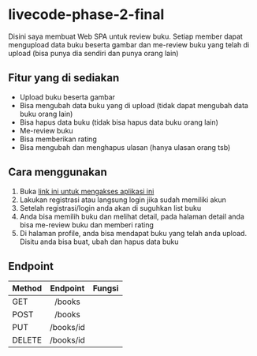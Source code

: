 # livecode-phase-2-final

Disini saya membuat Web SPA untuk review buku. Setiap member dapat mengupload data buku beserta gambar dan me-review buku yang telah di upload (bisa punya dia sendiri dan punya orang lain)

## Fitur yang di sediakan

* Upload buku beserta gambar
* Bisa mengubah data buku yang di upload (tidak dapat mengubah data buku orang lain)
* Bisa hapus data buku (tidak bisa hapus data buku orang lain)
* Me-review buku
* Bisa memberikan rating
* Bisa mengubah dan menghapus ulasan (hanya ulasan orang tsb)

## Cara menggunakan

1. Buka [link ini untuk mengakses aplikasi ini](https://www.amazon.com/b/ref=s9_acss_bw_cg_BHPgrid_2b1_w?node=6323045011&pf_rd_m=ATVPDKIKX0DER&pf_rd_s=merchandised-search-5&pf_rd_r=XVFXDRYSG7AP0EFYR28Q&pf_rd_t=101&pf_rd_p=faf4083d-2157-44b3-8985-ca99aa1b4f4a&pf_rd_i=283155)
2. Lakukan registrasi atau langsung login jika sudah memiliki akun
3. Setelah registrasi/login anda akan di suguhkan list buku
4. Anda bisa memilih buku dan melihat detail, pada halaman detail anda bisa me-review buku dan memberi rating
5. Di halaman profile, anda bisa mendapat buku yang telah anda upload. Disitu anda bisa buat, ubah dan hapus data buku

## Endpoint

| Method        | Endpoint      | Fungsi        |
| ------------- |:-------------:| -------------:|
| GET           | /books      |               |
| POST          | /books      |               |
| PUT           | /books/id   |               |
| DELETE        | /books/id  |               |

